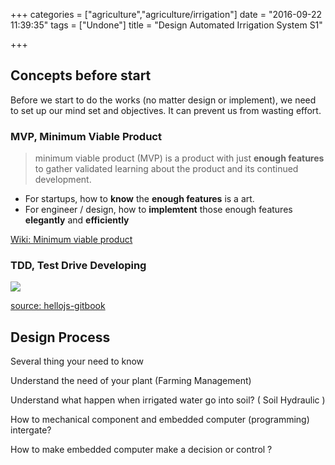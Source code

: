 +++
categories = ["agriculture","agriculture/irrigation"]
date = "2016-09-22 11:39:35"
tags = ["Undone"]
title = "Design Automated Irrigation System S1"

+++

## Concepts before start 

Before we start to do the works (no matter design or implement), we need to set up our mind set and objectives. It can prevent us from wasting effort.


### MVP, Minimum Viable Product

>  minimum viable product (MVP) is a product with just __enough features__ to  gather validated learning about the product and its continued development.
>

* For startups, how to __know__ the __enough features__ is a art.
* For engineer / design, how to __implemtent__ those enough features __elegantly__ and __efficiently__

[Wiki: Minimum viable product](https://en.wikipedia.org/wiki/Minimum_viable_product)

### TDD, Test Drive Developing

![](http://www.agilenutshell.com/assets/test-driven-development/tdd-circle-of-life.png)

[source: hellojs-gitbook](http://hellojs.readbook.tw/tdd/mocha/)

## Design Process

Several thing your need to know

Understand the need of your plant (Farming Management)
 
Understand what happen when irrigated water go into soil? ( Soil Hydraulic )

How to mechanical component and embedded computer (programming) intergate?

How to make embedded computer make a decision or control ?


